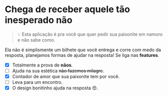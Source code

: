 # Chega de receber aquele tão inesperado não

> 💡 Esta aplicação é pra você que quer pedir sua paixonite em namoro e não sabe como.

Ela não é simplismente um bilhete que você entrega e corre com medo da resposta, planejamos formas de ajudar na resposta! Se liga nas **features**.

- [x] Totalmente a prova de **nãos**.
- [ ] Ajuda na sua estética ~~não fazemos milagre~~.
- [x] Contador de amor que sua paixonite tem por você.
- [ ] Leva para um encontro.
- [x] O design bonitinho ajuda na resposta 😍.
